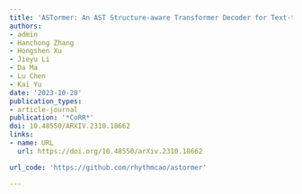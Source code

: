 ```yaml
---
title: 'ASTormer: An AST Structure-aware Transformer Decoder for Text-to-SQL'
authors:
- admin
- Hanchong Zhang
- Hongshen Xu
- Jieyu Li
- Da Ma
- Lu Chen
- Kai Yu
date: '2023-10-28'
publication_types:
- article-journal
publication: '*CoRR*'
doi: 10.48550/ARXIV.2310.18662
links:
- name: URL
  url: https://doi.org/10.48550/arXiv.2310.18662

url_code: 'https://github.com/rhythmcao/astormer'

---
```

